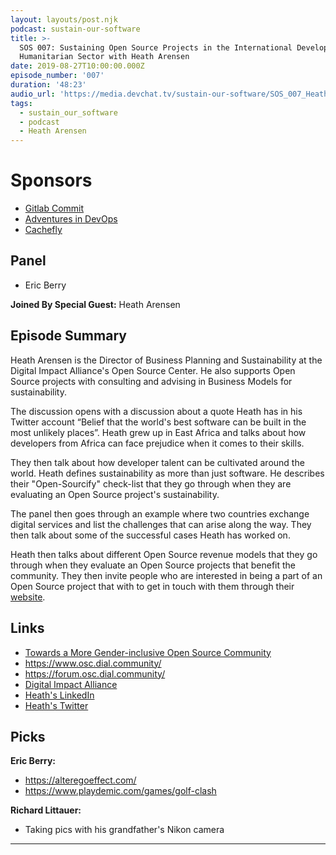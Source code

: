 ```yaml
---
layout: layouts/post.njk
podcast: sustain-our-software
title: >-
  SOS 007: Sustaining Open Source Projects in the International Development and
  Humanitarian Sector with Heath Arensen
date: 2019-08-27T10:00:00.000Z
episode_number: '007'
duration: '48:23'
audio_url: 'https://media.devchat.tv/sustain-our-software/SOS_007_Heath_Arensen.mp3'
tags:
  - sustain_our_software
  - podcast
  - Heath Arensen
---
```

# Sponsors

* [Gitlab Commit](https://about.gitlab.com/events/commit/?utm_medium=sponsorship&utm_source=devchattv&utm_campaign=gitlabcommit&utm_content=brooklyn)
* [Adventures in DevOps](https://devchat.tv/adventures-in-devops/)
* [Cachefly](https://www.cachefly.com/)

## Panel

* Eric Berry

**Joined By Special Guest:** Heath Arensen

## Episode Summary

Heath Arensen is the Director of Business Planning and Sustainability at the Digital Impact Alliance's Open Source Center. He also supports Open Source projects with consulting and advising in Business Models for sustainability. 

The discussion opens with  a discussion about a quote Heath has in his Twitter account “Belief that the world's best software can be built in the most unlikely places”. Heath grew up in East Africa and talks about how developers from  Africa can face prejudice when it comes to their skills. 

They then talk about how  developer talent can be cultivated around the world. Heath defines sustainability as more than just software. He describes their "Open-Sourcify" check-list that they go through when they are evaluating an Open Source project's sustainability.

The panel then goes through an example where two countries exchange digital services and list the challenges that can arise along the way. They then talk about some of the successful cases Heath has worked on.

Heath then talks about different Open Source revenue models that they go through when they evaluate an Open Source projects that benefit the community. They then invite people who are interested in being a part of an Open Source project that with to get in touch with them through their [website](https://www.osc.dial.community/).

## Links

* [Towards a More Gender-inclusive Open Source Community](https://digitalimpactalliance.org/research/towards-a-more-gender-inclusive-open-source-community/)
* <https://www.osc.dial.community/>
* <https://forum.osc.dial.community/>
* [Digital Impact Alliance](https://digitalimpactalliance.org/)
* [Heath's LinkedIn](https://www.linkedin.com/in/heatharensen/)
* [Heath's Twitter](https://twitter.com/heatharensen)

## Picks

**Eric Berry:**

* <https://alteregoeffect.com/>
* <https://www.playdemic.com/games/golf-clash>

**Richard Littauer:**

* Taking pics with his grandfather's Nikon camera

- - -
